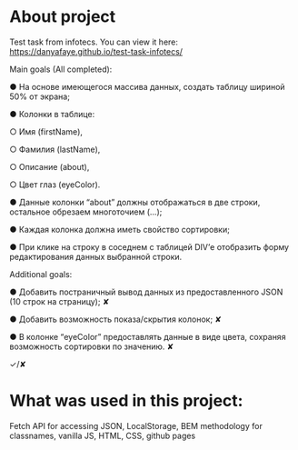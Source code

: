# About project

Test task from infotecs. You can view it here: https://danyafaye.github.io/test-task-infotecs/

Main goals (All completed):

●	На основе имеющегося массива данных, создать таблицу шириной 50% от экрана;

●	Колонки в таблице: 

○	Имя (firstName), 

○	Фамилия (lastName), 

○	Описание (about),

○	Цвет глаз (eyeColor).

●	Данные колонки “about” должны отображаться в две строки, остальное обрезаем многоточием (...);

●	Каждая колонка должна иметь свойство сортировки;

●	При клике на строку в соседнем с таблицей DIV’е отобразить форму редактирования данных выбранной строки.

Additional goals:

●	Добавить постраничный вывод данных из предоставленного JSON (10 строк на страницу); ✘

●	Добавить возможность показа/скрытия колонок; ✘

●	В колонке “eyeColor” предоставлять данные в виде цвета, сохраняя возможность сортировки по значению. ✘

✓/✘
# What was used in this project: 
Fetch API for accessing JSON, LocalStorage, BEM methodology for classnames, vanilla JS, HTML, CSS, github pages 

